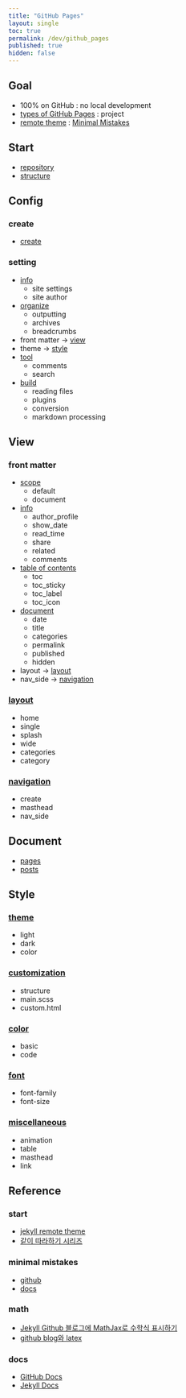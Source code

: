```yaml
---
title: "GitHub Pages"
layout: single
toc: true
permalink: /dev/github_pages
published: true
hidden: false
---
```


<head>
  <base target="_blank">
</head>



## Goal

- 100% on GitHub : no local development
- [types of GitHub Pages](https://docs.github.com/en/pages/getting-started-with-github-pages/about-github-pages#types-of-github-pages-sites) : project
- [remote theme](https://docs.github.com/en/pages/setting-up-a-github-pages-site-with-jekyll/adding-a-theme-to-your-github-pages-site-using-jekyll#adding-a-theme) : [Minimal Mistakes](https://github.com/mmistakes/minimal-mistakes)



## Start

- [repository](/dev/github_pages/example/start/repository)
- [structure](/dev/github_pages/example/start/structure)



## Config

### create

- [create](/dev/github_pages/example/config/create)

### setting

- [info](/dev/github_pages/example/config/setting/info)
  - site settings
  - site author
- [organize](/dev/github_pages/example/config/setting/organize)
  - outputting
  - archives
  - breadcrumbs
- front matter -> [view](#view)
- theme -> [style](#style)
- [tool](/dev/github_pages/example/config/setting/tool)
  - comments
  - search
- [build](/dev/github_pages/example/config/setting/build)
  - reading files
  - plugins
  - conversion
  - markdown processing



## View

### front matter

- [scope](/dev/github_pages/example/view/front_matter/scope)
  - default
  - document
- [info](/dev/github_pages/example/view/front_matter/info)
  - author_profile
  - show_date
  - read_time
  - share
  - related
  - comments
- [table of contents](/dev/github_pages/example/view/front_matter/table_of_contents)
  - toc
  - toc_sticky
  - toc_label
  - toc_icon
- [document](/dev/github_pages/example/view/front_matter/document)
  - date
  - title
  - categories
  - permalink
  - published
  - hidden
- layout -> [layout](#layout)
- nav_side -> [navigation](#navigation)

### [layout](/dev/github_pages/example/view/layout)

- home
- single
- splash
- wide
- categories
- category

### [navigation](/dev/github_pages/example/view/navigation)

- create
- masthead
- nav_side



## Document

- [pages](/dev/github_pages/example/document/pages)
- [posts](/dev/github_pages/example/document/posts)



## Style

### [theme](/dev/github_pages/example/style/theme)

- light
- dark
- color

### [customization](/dev/github_pages/example/style/customization)

- structure
- main.scss
- custom.html

### [color](/dev/github_pages/example/style/color)

- basic
- code

### [font](/dev/github_pages/example/style/font)

- font-family
- font-size

### [miscellaneous](/dev/github_pages/example/style/miscellaneous)

- animation
- table
- masthead
- link



## Reference

### start

- [jekyll remote theme](https://dreamgonfly.github.io/blog/jekyll-remote-theme/)
- [같이 따라하기 시리즈](https://devinlife.com/howto/)

### minimal mistakes

- [github](https://github.com/mmistakes/minimal-mistakes)
- [docs](https://mmistakes.github.io/minimal-mistakes/)

### math

- [Jekyll Github 블로그에 MathJax로 수학식 표시하기](https://mkkim85.github.io/blog-apply-mathjax-to-jekyll-and-github-pages/)
- [github blog와 latex](https://eeeuns.github.io/2020/12/10/githubblog/)

### docs

- [GitHub Docs](https://docs.github.com/en/free-pro-team@latest/github/working-with-github-pages)
- [Jekyll Docs](https://jekyllrb.com/docs/)
